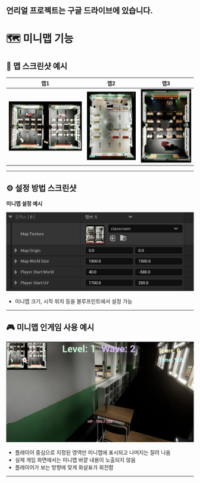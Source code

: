 ## 언리얼 프로젝트는 구글 드라이브에 있습니다.

# 🗺️ 미니맵 기능

## 📸 맵 스크린샷 예시

|            맵1             |             맵2             |             맵3             |
| :------------------------: | :-------------------------: | :-------------------------: |
| ![Map1](img/classroom.png) | ![Map2](img/classroom2.png) | ![Map3](img/classroom3.png) |

---

## ⚙️ 설정 방법 스크린샷

**미니맵 설정 예시**

![설정화면](img/setting.png)

- 미니맵 크기, 시작 위치 등을 블루프린트에서 설정 가능

---

## 🎮 미니맵 인게임 사용 예시

![인게임미니맵](img/play.png)

- 플레이어 중심으로 지정된 영역만 미니맵에 표시되고 나머지는 잘려 나옴
- 실제 게임 화면에서는 미니맵 바깥 내용이 노출되지 않음
- 플레이어가 보는 방향에 맞게 화살표가 회전함

---
